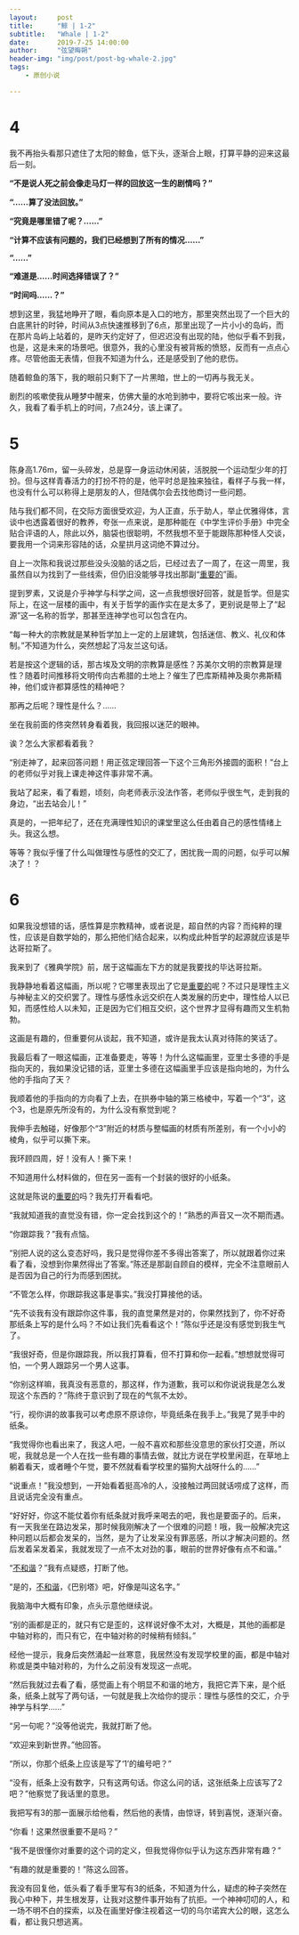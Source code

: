 ```yaml
---
layout:     post
title:      "鲸 | 1-2"
subtitle:   "Whale | 1-2"
date:       2019-7-25 14:00:00
author:     "弦望晦朔"
header-img: "img/post/post-bg-whale-2.jpg"
tags:
    - 原创小说

---
```




# 4

我不再抬头看那只遮住了太阳的鲸鱼，低下头，逐渐合上眼，打算平静的迎来这最后一刻。

 

**“不是说人死之前会像走马灯一样的回放这一生的剧情吗？”**

 

**“……算了没法回放。”**

 

**“究竟是哪里错了呢？……”**

 

**“计算不应该有问题的，我们已经想到了所有的情况……”**

 

**“……”**

 

**“难道是……时间选择错误了？”**

 

**“时间吗……？”**

 

想到这里，我猛地睁开了眼，看向原本是入口的地方，那里突然出现了一个巨大的白底黑针的时钟，时间从3点快速推移到了6点，那里出现了一片小小的岛屿，而在那片岛屿上站着的，是昨天约定好了，但迟迟没有出现的陆，他似乎看不到我，也是，这是未来的场景吧。很意外，我的心里没有被背叛的愤怒，反而有一点点心疼。尽管他面无表情，但我不知道为什么，还是感受到了他的悲伤。

 

随着鲸鱼的落下，我的眼前只剩下了一片黑暗，世上的一切再与我无关。

 

剧烈的咳嗽使我从睡梦中醒来，仿佛大量的水呛到肺中，要将它咳出来一般。许久，我看了看手机上的时间，7点24分，该上课了。

 

# 5

陈身高1.76m，留一头碎发，总是穿一身运动休闲装，活脱脱一个运动型少年的打扮。但与这样青春活力的打扮不符的是，他平时总是独来独往，看样子与我一样，也没有什么可以称得上是朋友的人，但陆偶尔会去找他商讨一些问题。

 

陆与我们都不同，在交际方面很受欢迎，为人正直，乐于助人，举止优雅得体，言谈中也透露着很好的教养，夸张一点来说，是那种能在《中学生评价手册》中完全贴合评语的人，除此以外，脑袋也很聪明，不然我想不至于能跟陈那种怪人交谈，要我用一个词来形容陆的话，众星拱月这词绝不算过分。

 

自上一次陈和我说过那些没头没脑的话之后，已经过去了一周了，在这一周里，我虽然自以为找到了一些线索，但仍旧没能够寻找出那副“<u>重要的</u>”画。

 

提到罗素，又说是介乎神学与科学之间，这一点我想很好回答，就是哲学。但是实际上，在这一层楼的画中，有关于哲学的画作实在是太多了，更别说是带上了“起源”这一名称的哲学，那甚至连神学也可以包含在内。

 

“每一种大的宗教就是某种哲学加上一定的上层建筑，包括迷信、教义、礼仪和体制。”不知道为什么，突然想起了冯友兰这句话。

 

若是按这个逻辑的话，那古埃及文明的宗教算是感性？苏美尔文明的宗教算是理性？随着时间推移将文明传向古希腊的土地上？催生了巴库斯精神及奥尔弗斯精神，他们或许都算感性的精神吧？

 

那再之后呢？理性是什么？……

 

坐在我前面的佟突然转身看着我，我回报以迷茫的眼神。

 

诶？怎么大家都看着我？

 

“别走神了，起来回答问题！用正弦定理回答一下这个三角形外接圆的面积！”台上的老师似乎对我上课走神这件事非常不满。

 

我站了起来，看了看题，顷刻，向老师表示没法作答，老师似乎很生气，走到我的身边，“出去站会儿！”

 

真是的，一把年纪了，还在充满理性知识的课堂里这么任由着自己的感性情绪上头。我这么想。

 

等等？我似乎懂了什么叫做理性与感性的交汇了，困扰我一周的问题，似乎可以解决了！？

 

# 6

如果我没想错的话，感性算是宗教精神，或者说是，超自然的内容？而纯粹的理性，应该是自数学始的，那么把他们结合起来，以构成此种哲学的起源就应该是毕达哥拉斯了。

 

我来到了《雅典学院》前，居于这幅画左下方的就是我要找的毕达哥拉斯。

 

我静静地看着这幅画，所以呢？它哪里表现出了它是<u>重要的</u>呢？不过只是理性主义与神秘主义的交织罢了。理性与感性永远交织在人类发展的历史中，理性给人以已知，而感性给人以未知，正是因为它们相互交织，这个世界才显得有趣而又生机勃勃。

 

这画是有趣的，但重要何从谈起，我不知道，或许是我太认真对待陈的笑话了。

 

我最后看了一眼这幅画，正准备要走，等等！为什么这幅画里，亚里士多德的手是指向天的，我如果没记错的话，亚里士多德在这幅画里手应该是指向地的，为什么他的手指向了天？

 

我顺着他的手指向的方向看了上去，在拱券中轴的第三格棱中，写着一个“3”，这个3，也是原先所没有的，为什么没有察觉到呢？

 

我伸手去触碰，好像那个“3”附近的材质与整幅画的材质有所差别，有一个小小的棱角，似乎可以撕下来。

 

我环顾四周，好！没有人！撕下来！

 

不知道用什么材料做的，但在另一面有一个封装的很好的小纸条。

 

这就是陈说的<u>重要的</u>吗？我先打开看看吧。

 

“我就知道我的直觉没有错，你一定会找到这个的！”熟悉的声音又一次不期而遇。

 

“你跟踪我？”我有点恼。

 

“别把人说的这么变态好吗，我只是觉得你差不多得出答案了，所以就跟着你过来看了看，没想到你果然得出了答案。”陈还是那副自顾自的模样，完全不注意眼前人是否因为自己的行为而感到困扰。

 

“不管怎么样，你跟踪我这事是事实。”我没打算接他的话。

 

“先不谈我有没有跟踪你这件事，我的直觉果然是对的，你果然找到了，你不好奇那纸条上写的是什么吗？不如让我们先看看这个！”陈似乎还是没有感觉到我生气了。

 

“我很好奇，但是你跟踪我，所以我打算看，但不打算和你一起看。”想想就觉得可怕，一个男人跟踪另一个男人这事。

 

“你别这样嘛，我真没有恶意的，那这样，作为道歉，我可以和你说说我是怎么发现这个东西的？”陈终于意识到了现在的气氛不太妙。

 

“行，视你讲的故事我可以考虑原不原谅你，毕竟纸条在我手上。”我晃了晃手中的纸条。

 

“我觉得你也看出来了，我这人吧，一般不喜欢和那些没意思的家伙打交道，所以呢，我就总是一个人在找一些有趣的事情去做，就比方说在学校里闲逛，在草地上躺着看天，或者睡个午觉，要不然就看看学校里的猫狗大战呀什么的……”

 

“说重点！”我没想到，一开始看着挺高冷的人，没接触过两回就话唠成了这样，而且说话完全没有重点。

 

“好好好，你这不能仗着你有纸条就对我呼来喝去的吧，我也是要面子的。后来，有一天我坐在路边发呆，那时候我刚解决了一个很难的问题！哦，我一般解决完这种问题以后都会发呆的，当然，是为了让发呆没有罪恶感，所以才解决问题的。然后发着呆发着呆，我就发现了一点不太对劲的事，眼前的世界好像有点不和谐。”

 

“<u>不和谐</u>？”我有点疑惑，打断了他。

 

“是的，<u>不和谐</u>，《巴别塔》吧，好像是叫这名字。”

 

我脑海中大概有印象，点头示意他继续说。

 

“别的画都是正的，就只有它是歪的，这样说好像不太对，大概是，其他的画都是中轴对称的，而只有它，在中轴对称的时候稍有倾斜。”

 

经他一提示，我身后突然涌起一丝寒意，我居然没有发现学校里的画，都是中轴对称或是类中轴对称的，为什么之前没有发现这一点呢。

 

“然后我就过去看了看，感觉画上有个明显不和谐的地方，我把它弄下来，是个纸条，纸条上就写了两句话，一句就是我上次给你的提示：理性与感性的交汇，介乎神学与科学……”

 

“另一句呢？”没等他说完，我就打断了他。

 

“欢迎来到新世界。”他回答。

 

“所以，你那个纸条上应该是写了‘1’的编号吧？”

 

“没有，纸条上没有数字，只有这两句话。你这么问的话，这张纸条上应该写了2吧？”他察觉了我话里的意思。

 

我把写有3的那一面展示给他看，然后他的表情，由惊讶，转到喜悦，逐渐兴奋。

 

“你看！这果然很重要不是吗？”

 

“我不是很懂你对重要的这个词的定义，但我觉得你似乎认为这东西非常有趣？”

 

“有趣的就是重要的！”陈这么回答。

 

我没有回复他，低头看了看手里写有3的纸条，不知道为什么，疑虑的种子突然在我心中种下，并生根发芽，让我对这整件事开始有了抗拒。一个神神叨叨的人，和一场不明不白的探索，以及在画里好像注视着这一切的乌尔诺宾大公的眼，这怎么看，都让我只想逃离。